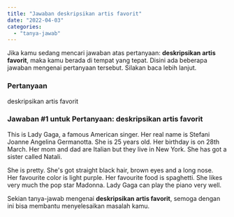 ```yaml
---
title: "Jawaban deskripsikan artis favorit"
date: "2022-04-03"
categories: 
  - "tanya-jawab"
---
```


Jika kamu sedang mencari jawaban atas pertanyaan: **deskripsikan artis favorit**, maka kamu berada di tempat yang tepat. Disini ada beberapa jawaban mengenai pertanyaan tersebut. Silakan baca lebih lanjut.

### Pertanyaan

deskripsikan artis favorit

### Jawaban #1 untuk Pertanyaan: deskripsikan artis favorit

This is Lady Gaga, a famous American singer. Her real name is Stefani Joanne Angelina Germanotta. She is 25 years old. Her birthday is on 28th March. Her mom and dad are Italian but they live in New York. She has got a sister called Natali.  
  
She is pretty. She's got straight black hair, brown eyes and a long nose.  
Her favourite color is light purple. Her favourite food is spaghetti. She likes very much the pop star Madonna. Lady Gaga can play the piano very well.

Sekian tanya-jawab mengenai **deskripsikan artis favorit**, semoga dengan ini bisa membantu menyelesaikan masalah kamu.
